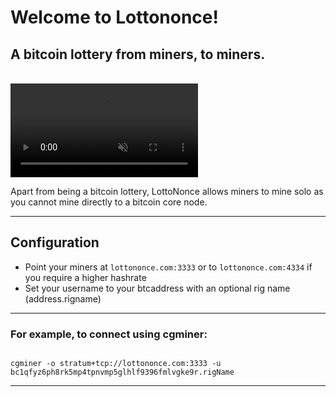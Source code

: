 <div class="content text-lg text-center">

# Welcome to Lottononce!

<h2 class="subheading">A bitcoin lottery from miners, to miners.</h2>
<br>


<video title="Welcome to LottoNonce" playsinline autoplay muted controls>
  <source src="pool.mp4" type="video/mp4">
  Your browser does not support the video tag.
</video>
<br>

Apart from being a bitcoin lottery, LottoNonce allows miners to mine solo as you cannot mine directly to a bitcoin core node. 

---

## Configuration

- Point your miners at `lottononce.com:3333` or to `lottononce.com:4334` if you require a higher hashrate
- Set your username to your btcaddress with an optional rig name (address.rigname)

---

### For example, to connect using cgminer:

<code class="text-xs">
cgminer -o stratum+tcp://lottononce.com:3333 -u bc1qfyz6ph8rk5mp4tpnvmp5glhlf9396fmlvgke9r.rigName
</code>

---


</div>
